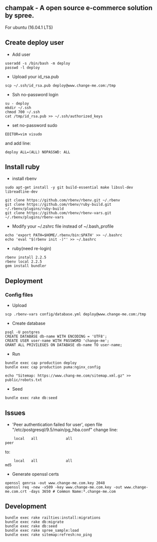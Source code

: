 champak - A open source e-commerce solution by spree.
---
For ubuntu (16.04.1 LTS)

## Create deploy user
* Add user
```
useradd -s /bin/bash -m deploy
passwd -l deploy
```
* Upload your id_rsa.pub
```
scp ~/.ssh/id_rsa.pub deploy@www.change-me.com:/tmp
```

* Ssh no-password login 
```
su - deploy
mkdir ~/.ssh
chmod 700 ~/.ssh
cat /tmp/id_rsa.pub >> ~/.ssh/authorized_keys
```

* set no-password sudo
```
EDITOR=vim visudo
```
and add line:
```
deploy ALL=(ALL) NOPASSWD: ALL
```

## Install ruby
* install rbenv
```
sudo apt-get install -y git build-essential make libssl-dev libreadline-dev

git clone https://github.com/rbenv/rbenv.git ~/.rbenv
git clone https://github.com/rbenv/ruby-build.git ~/.rbenv/plugins/ruby-build
git clone https://github.com/rbenv/rbenv-vars.git ~/.rbenv/plugins/rbenv-vars
```

* Modify your ~/.zshrc file instead of ~/.bash_profile
```
echo 'export PATH=$HOME/.rbenv/bin:$PATH' >> ~/.bashrc
echo 'eval "$(rbenv init -)"' >> ~/.bashrc
```
* ruby(need re-login)
```
rbenv install 2.2.5
rbenv local 2.2.5
gem install bundler
```

## Deployment
### Config files
* Upload
```
scp .rbenv-vars config/database.yml deploy@www.change-me.com:/tmp
```
* Create database
```
psql -U postgres
CREATE DATABASE db-name WITH ENCODING = 'UTF8';
CREATE USER user-name WITH PASSWORD 'change-me';
GRANT ALL PRIVILEGES ON DATABASE db-name TO user-name;
```
* Run
```
bundle exec cap production deploy
bundle exec cap production puma:nginx_config

echo "Sitemap: https://www.chang-me.com/sitemap.xml.gz" >> public/robots.txt
```
* Seed
```
bundle exec rake db:seed
```

## Issues

* 'Peer authentication failed for user', open file "/etc/postgresql/9.5/main/pg_hba.conf" change line:
```
    local   all             all                                     peer
```

to:
```
    local   all             all                                     md5
```

* Generate openssl certs
```
openssl genrsa -out www.change-me.com.key 2048
openssl req -new -x509 -key www.change-me.com.key -out www.change-me.com.crt -days 3650 # Common Name:*.change-me.com
```

## Development
```
bundle exec rake railties:install:migrations
bundle exec rake db:migrate
bundle exec rake db:seed
bundle exec rake spree_sample:load
bundle exec rake sitemap:refresh:no_ping
```
 

